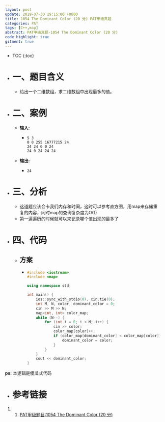 ```yaml
---
layout: post
update: 2019-07-30 19:15:00 +0800
title: 1054 The Dominant Color (20 分) PAT甲级真题
categories: PAT
tags: [C++,map]
abstract: PAT甲级真题-1054 The Dominant Color (20 分)
code_highlight: true
gitment: true
---
```

* TOC
{:toc}
* # 一、题目含义
    * 给出一个二维数组，求二维数组中出现最多的值。
* # 二、案例
    * **输入:**    
        *   ```none
            5 3
            0 0 255 16777215 24
            24 24 0 0 24
            24 0 24 24 24
            ```
    * **输出:** 
        *   ```none
            24
            ```
* # 三、分析
    * 这道题应该会卡我们内存和时间，这时可以参考直方图，用map来存储重复的内容，同时map的查询复杂度为O(1)
    * 第一遍遍历的时候就可以来记录哪个值出现的最多了
* # 四、代码
    *   ## 方案
        *   ```cpp
            #include <iostream>
            #include <map>
            
            using namespace std;
            
            int main() {
                ios::sync_with_stdio(0), cin.tie(0);
                int M, N, color, dominant_color = 0;
                cin >> M >> N;
                map<int, int> color_map;
                while (N--) {
                    for (int i = 0; i < M; i++) {
                        cin >> color;
                        color_map[color]++;
                        if (color_map[dominant_color] < color_map[color]) {
                            dominant_color = color;
                        }
                    }
                }
                cout << dominant_color;
            }
            ```

**ps:** 本逻辑是傻瓜式代码
* # 参考链接

1. 1. [PAT甲级题目:1054 The Dominant Color (20 分)](https://pintia.cn/problem-sets/994805342720868352/problems/994805422639136768)